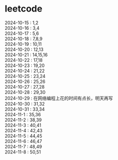 # leetcode

2024-10-15 : 1,2  
2024-10-16 : 3,4  
2024-10-17 : 5,6  
2024-10-18 : 7,8,9  
2024-10-19 : 10,11  
2024-10-20 : 12,13  
2024-10-21 : 14,15,16  
2024-10-22 : 17,18  
2024-10-23 : 19,20  
2024-10-24 : 21,22  
2024-10-25 : 23,24  
2024-10-26 : 25,26  
2024-10-27 : 27,28  
2024-10-28 : 29,30  
2024-10-29 : 在网络编程上花的时间有点长，明天再写  
2024-10-30 : 31,32  
2024-10-31 : 33,34  
2024-11-1  : 35,36  
2024-11-2  : 38,39  
2024-11-3  : 40,41  
2024-11-4  : 42,43  
2024-11-5  : 44,45  
2024-11-6  : 46,47  
2024-11-7  : 48,49  
2024-11-8  : 50,51
